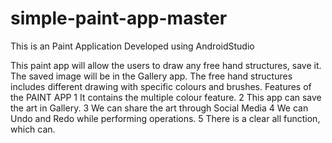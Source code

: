 # simple-paint-app-master
 This is an Paint Application Developed using AndroidStudio
 
 This paint app will allow the users to draw any free hand structures, save it. The saved image will 
be in the Gallery app. The free hand structures includes different drawing with specific colours 
and brushes. 
Features of the PAINT APP
1 It contains the multiple colour feature.
2 This app can save the art in Gallery.
3 We can share the art through Social Media
4 We can Undo and Redo while performing operations. 
5 There is a clear all function, which can. 
